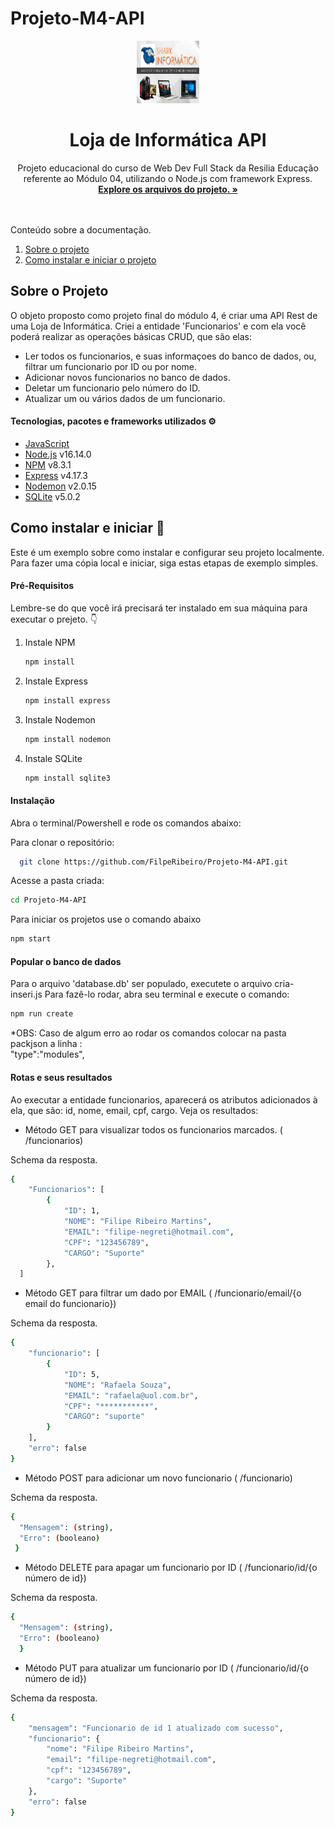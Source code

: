 # Projeto-M4-API
<div align="center">
  <a href="https://github.com/FilpeRibeiro/Projeto-M4-API">
    <img src="./src/image/LOGO.jpg" alt="Logo loja Shark Informatica" width="100" height="100">
  </a>
  
  <h1 align="center">Loja de Informática API</h1>
  
  <p align="center">
   Projeto educacional do curso de Web Dev Full Stack da Resilia Educação referente ao Módulo 04, utilizando o Node.js com framework Express.
   <br />
    <a href=""><strong>Explore os arquivos do projeto. »</strong></a>
    <br />
</div>
<br />
<br />
  <summary>Conteúdo sobre a documentação.</summary>
  <ol>
    <li>
      <a href="#sobre-o-projeto">Sobre o projeto</a>
    </li>
    <li>
      <a href="#como-instalar-e-iniciar">Como instalar e iniciar o projeto</a>
    </li>
  </ol>
  
  ## Sobre o Projeto
  
  O objeto proposto como projeto final do módulo 4, é criar uma API Rest de uma Loja de Informática. Criei a entidade 'Funcionarios' e com ela você poderá realizar as operações básicas CRUD, que são elas:
  <br />
  * Ler todos os funcionarios, e suas informaçoes do banco de dados, ou, filtrar um funcionario por ID ou por nome.
  * Adicionar novos funcionarios no banco de dados.
  * Deletar um funcionario pelo número do ID.
  * Atualizar um ou vários dados de um funcionario.

  #### Tecnologias, pacotes e frameworks utilizados ⚙️
 
  * [JavaScript](https://www.javascript.com/)
  * [Node.js](https://nodejs.org/en/) v16.14.0
  * [NPM](https://www.npmjs.com/) v8.3.1
  * [Express](https://www.npmjs.com/package/express) v4.17.3
  * [Nodemon](https://www.npmjs.com/package/nodemon) v2.0.15
  * [SQLite](https://www.sqlite.org/index.html) v5.0.2


 ## Como instalar e iniciar 🏁
  
 Este é um exemplo sobre como instalar e configurar seu projeto localmente. Para fazer uma cópia local e iniciar, siga estas etapas de exemplo simples.

#### Pré-Requisitos

Lembre-se do que você irá precisará ter instalado em sua máquina para executar o prejeto. 👇
1. Instale NPM
   ```sh
   npm install
   ```
2. Instale Express
   ```sh
   npm install express
   ```
3. Instale Nodemon
   ```sh
   npm install nodemon
   ```
3. Instale SQLite
   ```sh
   npm install sqlite3
   ```
   
  #### Instalação
  
  Abra o terminal/Powershell e rode os comandos abaixo:

Para clonar o repositório:
 ```sh
   git clone https://github.com/FilpeRibeiro/Projeto-M4-API.git
   ```
Acesse a pasta criada:
```sh
cd Projeto-M4-API
```
Para iniciar os projetos use o comando abaixo
```sh
npm start
```

#### Popular o banco de dados
Para o arquivo 'database.db' ser populado, executete o arquivo cria-inseri.js Para fazê-lo rodar, abra seu terminal e execute o comando:
```sh
npm run create
```
*OBS: Caso de algum erro ao rodar os comandos colocar na pasta packjson a linha :
<br/>
"type":"modules",

#### Rotas e seus resultados

Ao executar a entidade funcionarios, aparecerá os atributos adicionados à ela, que são: id, nome, email, cpf, cargo. Veja os resultados:

* Método GET para visualizar todos os funcionarios marcados. ( /funcionarios)

Schema da resposta. 
```sh
{
	"Funcionarios": [
		{
			"ID": 1,
			"NOME": "Filipe Ribeiro Martins",
			"EMAIL": "filipe-negreti@hotmail.com",
			"CPF": "123456789",
			"CARGO": "Suporte"
		},
  ]
  ```
  
  * Método GET para filtrar um dado por EMAIL ( /funcionario/email/{o email do funcionario})

Schema da resposta. 
```sh
{
	"funcionario": [
		{
			"ID": 5,
			"NOME": "Rafaela Souza",
			"EMAIL": "rafaela@uol.com.br",
			"CPF": "***********",
			"CARGO": "suporte"
		}
	],
	"erro": false
}
  ```
  * Método POST para adicionar um novo funcionario ( /funcionario)

Schema da resposta. 
```sh
{
  "Mensagem": (string),
  "Erro": (booleano)
 }
  ```
  * Método DELETE para apagar um funcionario por ID ( /funcionario/id/{o número de id})

Schema da resposta. 
```sh
{
  "Mensagem": (string),
  "Erro": (booleano)
  }
  ```
  * Método PUT para atualizar um funcionario por ID ( /funcionario/id/{o número de id})

Schema da resposta. 
```sh
{
	"mensagem": "Funcionario de id 1 atualizado com sucesso",
	"funcionario": {
		"nome": "Filipe Ribeiro Martins",
		"email": "filipe-negreti@hotmail.com",
		"cpf": "123456789",
		"cargo": "Suporte"
	},
	"erro": false
}

  



   
   
   
   
   
   
   
   
  
  